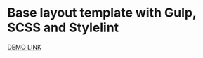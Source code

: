 # Base layout template with Gulp, SCSS and Stylelint
[DEMO LINK](https://olegobiukh.github.io/eco-cosmetics/)

